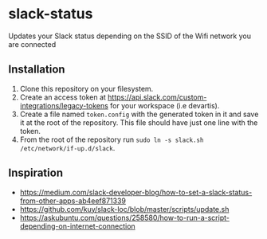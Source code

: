 # slack-status

Updates your Slack status depending on the SSID of the Wifi network you are connected

## Installation

1. Clone this repository on your filesystem.
1. Create an access token at https://api.slack.com/custom-integrations/legacy-tokens for your workspace (i.e devartis).
1. Create a file named `token.config` with the generated token in it and save it at the root of the repository. This file should have just one line with the token.
1. From the root of the repository run `sudo ln -s slack.sh /etc/network/if-up.d/slack`.

## Inspiration

* https://medium.com/slack-developer-blog/how-to-set-a-slack-status-from-other-apps-ab4eef871339
* https://github.com/kuy/slack-loc/blob/master/scripts/update.sh
* https://askubuntu.com/questions/258580/how-to-run-a-script-depending-on-internet-connection
